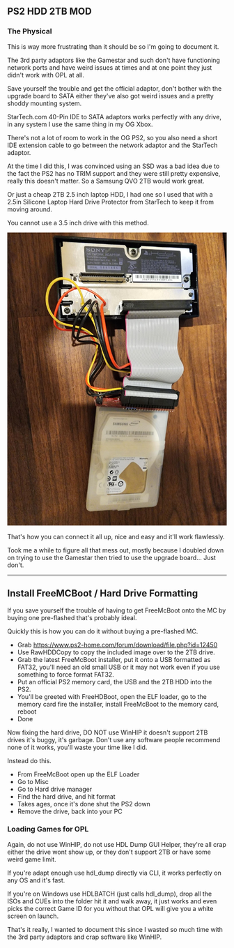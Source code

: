 ## PS2 HDD 2TB MOD

### The Physical

This is way more frustrating than it should be so I'm going to document it.

The 3rd party adaptors like the Gamestar and such don't have functioning network ports and have weird issues at times and at one point they just didn't work with OPL at all.

Save yourself the trouble and get the official adaptor, don't bother with the upgrade board to SATA either they've also got weird issues and a pretty shoddy mounting system.

StarTech.com 40-Pin IDE to SATA adaptors works perfectly with any drive, in any system I use the same thing in my OG Xbox.

There's not a lot of room to work in the OG PS2, so you also need a short IDE extension cable to go between the network adaptor and the StarTech adaptor.

At the time I did this, I was convinced using an SSD was a bad idea due to the fact the PS2 has no TRIM support and they were still pretty expensive, really this doesn't matter. So a Samsung QVO 2TB would work great.

Or just a cheap 2TB 2.5 inch laptop HDD, I had one so I used that with a 2.5in Silicone Laptop Hard Drive Protector from StarTech to keep it from moving around.

You cannot use a 3.5 inch drive with this method.

![hdd_mod](hdd_mod.jpeg)

That's how you can connect it all up, nice and easy and it'll work flawlessly.

Took me a while to figure all that mess out, mostly because I doubled down on trying to use the Gamestar then tried to use the upgrade board... Just don't.

--------------------------

## Install FreeMCBoot / Hard Drive Formatting

If you save yourself the trouble of having to get FreeMcBoot onto the MC by buying one pre-flashed that's probably ideal.

Quickly this is how you can do it without buying a pre-flashed MC.

- Grab https://www.ps2-home.com/forum/download/file.php?id=12450
- Use RawHDDCopy to copy the included image over to the 2TB drive.
- Grab the latest FreeMcBoot installer, put it onto a USB formatted as FAT32, you'll need an old small USB or it may not work even if you use something to force format FAT32.
- Put an official PS2 memory card, the USB and the 2TB HDD into the PS2.
- You'll be greeted with FreeHDBoot, open the ELF loader, go to the memory card fire the installer, install FreeMcBoot to the memory card, reboot
- Done

Now fixing the hard drive, DO NOT use WinHIP it doesn't support 2TB drives it's buggy, it's garbage. Don't use any software people recommend none of it works, you'll waste your time like I did.

Instead do this.

- From FreeMcBoot open up the ELF Loader
- Go to Misc
- Go to Hard drive manager
- Find the hard drive, and hit format
- Takes ages, once it's done shut the PS2 down
- Remove the drive, back into your PC

### Loading Games for OPL

Again, do not use WinHIP, do not use HDL Dump GUI Helper, they're all crap either the drive wont show up, or they don't support 2TB or have some weird game limit.

If you're adapt enough use hdl_dump directly via CLI, it works perfectly on any OS and it's fast.

If you're on Windows use HDLBATCH (just calls hdl_dump), drop all the ISOs and CUEs into the folder hit it and walk away, it just works and even picks the correct Game ID for you without that OPL will give you a white screen on launch.

That's it really, I wanted to document this since I wasted so much time with the 3rd party adaptors and crap software like WinHIP.
